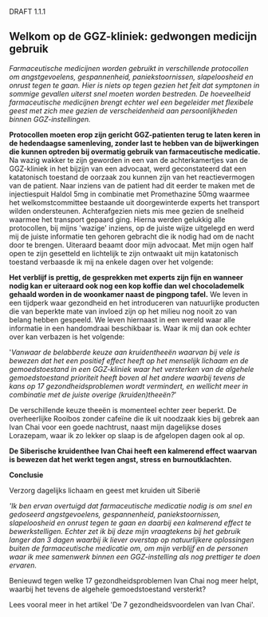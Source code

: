 DRAFT 1.1.1

## Welkom op de GGZ-kliniek: gedwongen medicijn gebruik

_Farmaceutische medicijnen worden gebruikt in verschillende protocollen om angstgevoelens, gespannenheid, paniekstoornissen, slapeloosheid en onrust tegen te gaan. Hier is niets op tegen gezien het feit dat symptonen in sommige gevallen uiterst snel moeten worden bestreden. De hoeveelheid farmaceutische medicijnen brengt echter wel een begeleider met flexibele geest met zich mee gezien de verscheidenheid aan persoonlijkheden binnen GGZ-instellingen._

**Protocollen moeten erop zijn gericht GGZ-patienten terug te laten keren in de hedendaagse samenleving, zonder last te hebben van de bijwerkingen die kunnen optreden bij overmatig gebruik van farmaceutische medicatie.** Na wazig wakker te zijn geworden in een van de achterkamertjes van de GGZ-kliniek in het bijzijn van een advocaat, werd geconstateerd dat een katatonisch toestand de oorzaak zou kunnen zijn van het reactievermogen van de patient. Naar inziens van de patient had dit eerder te maken met de injectiespuit Haldol 5mg in combinatie met Promethazine 50mg waarmee het welkomstcommittee bestaande uit doorgewinterde experts het transport wilden ondersteunen. Achterafgezien niets mis mee gezien de snelheid waarmee het transport gepaard ging. Hierna werden gelukkig alle protocollen, bij mijns 'wazige' inziens, op de juiste wijze uitgelegd en werd mij de juiste informatie ten gehoren gebracht die ik nodig had om de nacht door te brengen. Uiteraard beaamt door mijn advocaat. Met mijn ogen half open te zijn gesetteld en lichtelijk te zijn ontwaakt uit mijn katatonisch toestand verbaasde ik mij na enkele dagen over het volgende:

**Het verblijf is prettig, de gesprekken met experts zijn fijn en wanneer nodig kan er uiteraard ook nog een kop koffie dan wel chocolademelk gehaald worden in de woonkamer naast de pingpong tafel.** We leven in een tijdperk waar gezondheid en het introduceren van natuurlijke producten die van beperkte mate van invloed zijn op het milieu nog nooit zo van belang hebben gespeeld. We leven hiernaast in een wereld waar alle informatie in een handomdraai beschikbaar is. Waar ik mij dan ook echter over kan verbazen is het volgende: 

'_Vanwaar de belabberde keuze aan kruidentheeën waarvan bij vele is bewezen dat het een positief effect heeft op het menselijk lichaam en de gemoedstoestand in een GGZ-kliniek waar het versterken van de algehele gemoedstoestand prioriteit heeft boven al het andere waarbij tevens de kans op 17 gezondheidsproblemen wordt vermindert, en wellicht meer in combinatie met de juiste overige (kruiden)theeën?_'

De verschillende keuze theeën is momenteel echter zeer beperkt. De overheerlijke Rooibos zonder cafeïne die ik uit noodzaak kies bij gebrek aan Ivan Chai voor een goede nachtrust, naast mijn dagelijkse doses Lorazepam, waar ik zo lekker op slaap is de afgelopen dagen ook al op.  

**De Siberische kruidenthee Ivan Chai heeft een kalmerend effect waarvan is bewezen dat het werkt tegen angst, stress en burnoutklachten.**

**Conclusie**

Verzorg dagelijks lichaam en geest met kruiden uit Siberië

_'Ik ben ervan overtuigd dat farmaceutische medicatie nodig is om snel en gedoseerd angstgevoelens, gespannenheid, paniekstoornissen, slapeloosheid en onrust tegen te gaan en daarbij een kalmerend effect te bewerkstelligen. Echter zet ik bij deze mijn vraagtekens bij het gebruik langer dan 3 dagen waarbij ik liever overstap op natuurlijkere oplossingen buiten de farmaceutische medicatie om, om mijn verblijf en de personen waar ik mee samenwerk binnen een GGZ-instelling als nog prettiger te doen ervaren._


Benieuwd tegen welke 17 gezondheidsproblemen Ivan Chai nog meer helpt, waarbij het tevens de algehele gemoedstoestand versterkt? 

Lees vooral meer in het artikel 'De 7 gezondheidsvoordelen van Ivan Chai'. 

